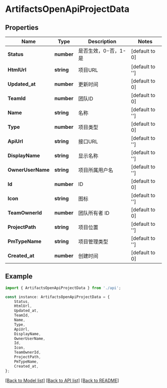 # ArtifactsOpenApiProjectData


## Properties

Name | Type | Description | Notes
------------ | ------------- | ------------- | -------------
**Status** | **number** | 是否生效，0-否，1-是 | [default to 0]
**HtmlUrl** | **string** | 项目URL | [default to '']
**Updated_at** | **number** | 更新时间 | [default to 0]
**TeamId** | **number** | 团队ID | [default to 0]
**Name** | **string** | 名称 | [default to '']
**Type** | **number** | 项目类型 | [default to 0]
**ApiUrl** | **string** | 接口URL | [default to '']
**DisplayName** | **string** | 显示名称 | [default to '']
**OwnerUserName** | **string** | 项目所属用户名 | [default to '']
**Id** | **number** | ID | [default to 0]
**Icon** | **string** | 图标 | [default to '']
**TeamOwnerId** | **number** | 团队所有者 ID | [default to 0]
**ProjectPath** | **string** | 项目位置 | [default to '']
**PmTypeName** | **string** | 项目管理类型 | [default to '']
**Created_at** | **number** | 创建时间 | [default to 0]

## Example

```typescript
import { ArtifactsOpenApiProjectData } from './api';

const instance: ArtifactsOpenApiProjectData = {
    Status,
    HtmlUrl,
    Updated_at,
    TeamId,
    Name,
    Type,
    ApiUrl,
    DisplayName,
    OwnerUserName,
    Id,
    Icon,
    TeamOwnerId,
    ProjectPath,
    PmTypeName,
    Created_at,
};
```

[[Back to Model list]](../README.md#documentation-for-models) [[Back to API list]](../README.md#documentation-for-api-endpoints) [[Back to README]](../README.md)
